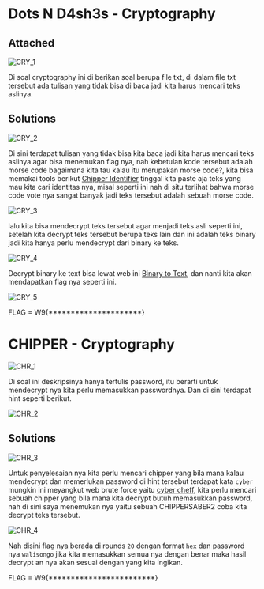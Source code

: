 # Dots N D4sh3s - Cryptography

## Attached

![CRY_1](https://user-images.githubusercontent.com/119099396/229521839-0900a5ae-7f4c-4788-997f-f102096a7fa6.png)

Di soal cryptography ini di berikan soal berupa file txt, di dalam file txt tersebut ada tulisan yang tidak bisa di baca jadi kita harus mencari teks aslinya.

## Solutions

![CRY_2](https://user-images.githubusercontent.com/119099396/229522976-d3af1ebc-36cf-4b81-8261-fd9be9152d3e.png)

Di sini terdapat tulisan yang tidak bisa kita baca jadi kita harus mencari teks aslinya agar bisa menemukan flag nya, nah kebetulan kode tersebut adalah morse code bagaimana kita tau kalau itu merupakan morse code?, kita bisa memakai tools berikut [Chipper Identifier](https://www.dcode.fr/cipher-identifier) tinggal kita paste aja teks yang mau kita cari identitas nya, misal seperti ini nah di situ terlihat bahwa morse code vote nya sangat banyak jadi teks tersebut adalah sebuah morse code.

![CRY_3](https://user-images.githubusercontent.com/119099396/229527037-6da4c018-7830-4a76-b5f3-a1cbacd49589.png)

lalu kita bisa mendecrypt teks tersebut agar menjadi teks asli seperti ini, setelah kita decrypt teks tersebut berupa teks lain dan ini adalah teks binary jadi kita hanya perlu mendecrypt dari binary ke teks.

![CRY_4](https://user-images.githubusercontent.com/119099396/229528459-ec92cec7-782c-4250-b41e-80f4a4bd6120.png)

Decrypt binary ke text bisa lewat web ini [Binary to Text](https://www.rapidtables.com/convert/number/binary-to-ascii.html), dan nanti kita akan mendapatkan flag nya seperti ini.

![CRY_5](https://user-images.githubusercontent.com/119099396/229528482-1170bedc-d952-421a-be37-58733f78fdab.png)

FLAG = W9{*********************}

# CHIPPER - Cryptography

![CHR_1](https://user-images.githubusercontent.com/119099396/229657085-f2a8dff0-9b70-4d94-98d4-b1aebe40f91d.png)

Di soal ini deskripsinya hanya tertulis password, itu berarti untuk mendecrypt nya kita perlu memasukkan passwordnya. Dan di sini terdapat hint seperti 
berikut.

![CHR_2](https://user-images.githubusercontent.com/119099396/229657796-89a21c61-2c4c-4085-8438-da2d42f8dcc2.png)

## Solutions

![CHR_3](https://user-images.githubusercontent.com/119099396/229658644-f973b1db-958b-4638-8e84-81dd412230b4.png)

Untuk penyelesaian nya kita perlu mencari chipper yang bila mana kalau mendecrypt dan memerlukan password di hint tersebut terdapat kata `cyber` mungkin ini meyangkut web brute force yaitu [cyber cheff](https://gchq.github.io/CyberChef), kita perlu mencari sebuah chipper yang bila mana kita decrypt butuh memasukkan password, nah di sini saya menemukan nya yaitu sebuah CHIPPERSABER2 coba kita decrypt teks tersebut.

![CHR_4](https://user-images.githubusercontent.com/119099396/229659275-e82d6373-ab0a-43ec-ac16-8c099777c9b2.png)

Nah disini flag nya berada di rounds `20` dengan format `hex` dan password nya `walisongo` jika kita memasukkan semua nya dengan benar maka hasil decrypt an nya akan sesuai dengan yang kita ingikan.

FLAG = W9{************************}

